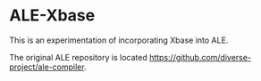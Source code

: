 # ALE-Xbase

This is an experimentation of incorporating Xbase into ALE.

The original ALE repository is located https://github.com/diverse-project/ale-compiler.

